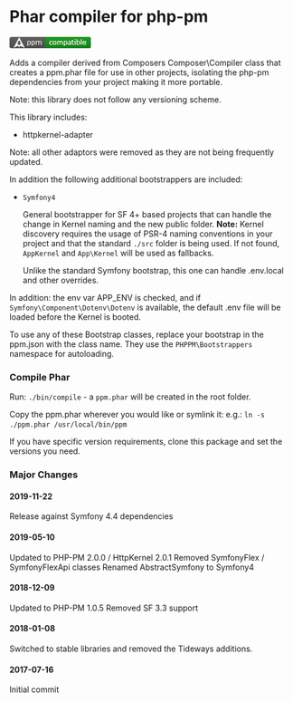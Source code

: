 # Phar compiler for php-pm

[![PPM Compatible](https://raw.githubusercontent.com/php-pm/ppm-badge/master/ppm-badge.png)](https://github.com/php-pm/php-pm)

Adds a compiler derived from Composers Composer\Compiler class that creates a ppm.phar file for use
in other projects, isolating the php-pm dependencies from your project making it more portable.

Note: this library does not follow any versioning scheme.

This library includes:

 * httpkernel-adapter
 
Note: all other adaptors were removed as they are not being frequently updated.

In addition the following additional bootstrappers are included:

 * `Symfony4`
 
   General bootstrapper for SF 4+ based projects that can handle the change in Kernel naming
   and the new public folder. **Note:** Kernel discovery requires the usage of PSR-4 naming
   conventions in your project and that the standard `./src` folder is being used. If not
   found, `AppKernel` and `App\Kernel` will be used as fallbacks.
   
   Unlike the standard Symfony bootstrap, this one can handle .env.local and other overrides.

In addition: the env var APP_ENV is checked, and if `Symfony\Component\Dotenv\Dotenv` is available,
the default .env file will be loaded before the Kernel is booted.

To use any of these Bootstrap classes, replace your bootstrap in the ppm.json with the class
name. They use the `PHPPM\Bootstrappers` namespace for autoloading.

### Compile Phar

Run: `./bin/compile` - a `ppm.phar` will be created in the root folder.

Copy the ppm.phar wherever you would like or symlink it: e.g.: `ln -s ./ppm.phar /usr/local/bin/ppm`

If you have specific version requirements, clone this package and set the versions you need.

### Major Changes

#### 2019-11-22

Release against Symfony 4.4 dependencies

#### 2019-05-10

Updated to PHP-PM 2.0.0 / HttpKernel 2.0.1
Removed SymfonyFlex / SymfonyFlexApi classes
Renamed AbstractSymfony to Symfony4

#### 2018-12-09

Updated to PHP-PM 1.0.5
Removed SF 3.3 support

#### 2018-01-08

Switched to stable libraries and removed the Tideways additions.

#### 2017-07-16

Initial commit
